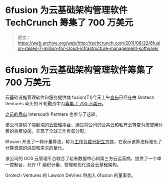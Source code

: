 # 6fusion 为云基础架构管理软件 TechCrunch 筹集了 700 万美元

> 原文：<https://web.archive.org/web/http://techcrunch.com/2011/08/22/6fusion-raises-7-million-for-cloud-infrastructure-management-software/>

# 6fusion 为云基础架构管理软件筹集了 700 万美元

云基础设施管理软件和服务提供商 fusion(T1)今天上午[宣布](https://web.archive.org/web/20230204222630/http://www.businesswire.com/news/home/20110822005166/en/6fusion-Completes-7-Million-Series-Financing)已经在由 Grotech Ventures 牵头的 B 轮融资中为[筹集了 700 万美元](https://web.archive.org/web/20230204222630/http://www.crunchbase.com/company/6fusion)。

[之前的靠山](https://web.archive.org/web/20230204222630/https://techcrunch.com/2010/08/23/utiliy-computing-startup-6fusion-raises-3-million-round/) Intersouth Partners 也参与了这轮。

该公司提供了端到端的[云管理平台](https://web.archive.org/web/20230204222630/http://www.6fusion.com/index.php/component/content/category/54.html?layout=blog)，通过将公司的公共云和私有云转变为按使用付费的收费设施，实现了全球工作负载分配。

6fusion 开发了一种计量算法，称为[工作负载分配立方体](https://web.archive.org/web/20230204222630/http://www.6fusion.com/index.php/component/content/category/53.html?layout=blog)，它表示该算法标准化了计算资源的供应和需求的量化。

该公司的 UC6 云管理平台联合了私有数据中心和第三方云运营商，提供了一个单一控制台，允许 IT 组织计量、管理和优化混合云基础架构。

Grotech Ventures 的 Lawson DeVries 将加入 6fusion 的董事会。
